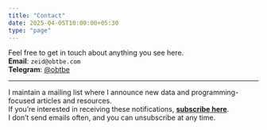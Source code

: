 ```yaml
---
title: "Contact"
date: 2025-04-05T10:00:00+05:30
type: "page"
---
```


Feel free to get in touch about anything you see here.  
**Email**: `zeid@obtbe.com`  
**Telegram**: [@obtbe](https://t.me/obtbe)

---

I maintain a mailing list where I announce new data and programming-focused articles and resources.  
If you’re interested in receiving these notifications, [**subscribe here**](https://obtbe.substack.com/subscribe).  
I don’t send emails often, and you can unsubscribe at any time.
